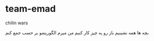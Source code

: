 # team-emad
chilin wars


بچه ها همه نشینیم باز رو یه چیز کار کنیم
من میرم الگوریتمو بر حسب جمع کنم
